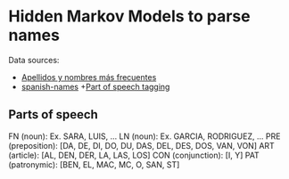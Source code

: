 # Hidden Markov Models to parse names

Data sources:
+ [Apellidos y nombres más frecuentes](http://www.ine.es/dyngs/INEbase/es/operacion.htm?c=Estadistica_C&cid=1254736177009&menu=resultados&secc=1254736195454&idp=1254734710990)
+ [spanish-names](https://github.com/marcboquet/spanish-names)
+[Part of speech tagging](https://towardsdatascience.com/part-of-speech-tagging-with-hidden-markov-chain-models-e9fccc835c0e)

## Parts of speech

FN (noun): Ex. SARA, LUIS, ...
LN (noun): Ex. GARCIA, RODRIGUEZ, ...
PRE (preposition): [DA, DE, DI, DO, DU, DAS, DEL, DES, DOS, VAN, VON]
ART (article): [AL, DEN, DER, LA, LAS, LOS]
CON (conjunction): [I, Y]
PAT (patronymic): [BEN, EL, MAC, MC, O, SAN, ST]